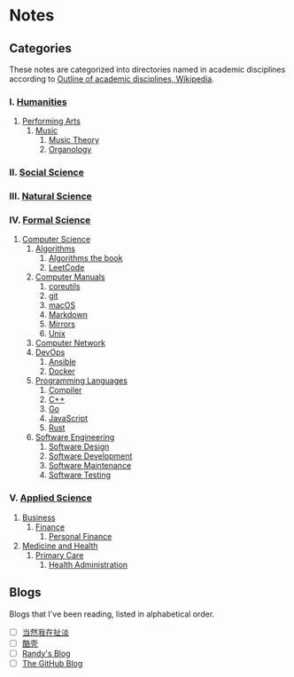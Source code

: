 # Notes

## Categories

[wiki_disciplines]: <https://en.wikipedia.org/wiki/Outline_of_academic_disciplines>

These notes are categorized into directories named in academic
disciplines according to [Outline of academic disciplines, Wikipedia][
    wiki_disciplines].

### Ⅰ. [Humanities](https://en.wikipedia.org/wiki/Humanities)

1. [Performing Arts](https://en.wikipedia.org/wiki/Performing_arts)
   1. [Music](music)
      1. [Music Theory](music/music_theory)
      2. [Organology](music/organology)

### Ⅱ. [Social Science](https://en.wikipedia.org/wiki/Social_science)

### Ⅲ. [Natural Science](https://en.wikipedia.org/wiki/Natural_science)

### Ⅳ. [Formal Science](https://en.wikipedia.org/wiki/Formal_science)

1. [Computer Science](https://en.wikipedia.org/wiki/Computer_science)
   1. [Algorithms](algorithms)
      1. [Algorithms the book](algorithms/algorithms)
      2. [LeetCode](algorithms/leetcode)
   2. [Computer Manuals](computer_manuals)
      1. [coreutils](computer_manuals/coreutils)
      2. [git](computer_manuals/git)
      3. [macOS](computer_manuals/macos)
      4. [Markdown](computer_manuals/markdown)
      5. [Mirrors](computer_manuals/mirrors)
      6. [Unix](computer_manuals/unix)
   3. [Computer Network](computer_network)
   4. [DevOps](devops)
      1. [Ansible](devops/ansible)
      2. [Docker](devops/docker)
   5. [Programming Languages](programming_languages)
      1. [Compiler](programming_languages/compiler)
      2. [C++](programming_languages/cpp)
      3. [Go](programming_languages/go)
      4. [JavaScript](programming_languages/javascript)
      5. [Rust](programming_languages/rust)
   6. [Software Engineering](software_engineering)
      1. [Software Design](software_engineering/software_design)
      2. [Software Development](software_engineering/software_development)
      3. [Software Maintenance](software_engineering/software_maintenance)
      4. [Software Testing](software_engineering/software_testing)

### Ⅴ. [Applied Science](https://en.wikipedia.org/wiki/Applied_science#)

1. [Business](https://en.wikipedia.org/wiki/Business)
   1. [Finance](finance)
      1. [Personal Finance](finance/personal_finance)
2. [Medicine and Health](https://en.wikipedia.org/wiki/Medicine)
   1. [Primary Care](primary_care)
      1. [Health Administration](primary_care/health_administration)

## Blogs

Blogs that I've been reading, listed in alphabetical order.

- [ ] [当然我在扯淡](http://www.yinwang.org/)
- [ ] [酷壳](https://coolshell.cn/)
- [ ] [Randy's Blog](https://lutaonan.com/)
- [ ] [The GitHub Blog](https://github.blog/)
